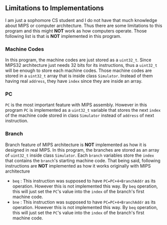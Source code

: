 ## Limitations to Implementations
I am just a sophomore CS student and I do not have that much knowledge about MIPS or computer architecture. Thus there are some limitations to this program and this might **NOT** work as how computers operate. Those following list is that is **NOT** implemented in this program.

### Machine Codes
In this program, the machine codes are just stored as a `uint32_t`. Since MIPS32 architecture just needs 32 bits for its instructions, thus a `uint32_t` will be enough to store each machine codes. Those machine codes are stored in a `uint32_t` array that is inside class `Simulator`. Instead of them having real `address`, they have `index` since they are inside an array.

### PC
`PC` is the most important feature with MIPS assembly. However in this program `PC` is implemented as a `uint32_t` variable that stores the next `index` of the machine code stored in class `Simulator` instead of `address` of next instruction.

### Branch
Branch feature of MIPS architecture is **NOT** implemented as how it is designed in real MIPS. In this program, the branches are stored as an array of `uint32_t` inside class `Simulator`. Each `branch` variables store the `index` that contains the `branch`'s starting machine code. That being said, following instructions are **NOT** implemented as how it works originally with MIPS architecture
- `beq` : This instruction was supposed to have `PC=PC+4+BranchAddr` as its operation. However this is not implemented this way. By `beq` operation, this will just set the `PC`'s value into the `index` of the branch's first machine code.
- `bne` : This instruction was supposed to have `PC=PC+4+BranchAddr` as its operation. However this is not implemented this way. By `beq` operation, this will just set the `PC`'s value into the `index` of the branch's first machine code.
